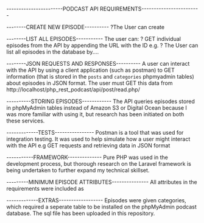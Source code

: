 -----------------------PODCAST API REQUIREMENTS------------------------


--------CREATE NEW EPISODE----------
?The User can create 


--------LIST ALL EPISODES-----------
The user can:
? GET individual episodes from the API by appending the URL with the ID e.g. 
? The User can list all episodes in the database by.... 

--------JSON REQUESTS AND RESPONSES----------
A user can interact with the API by using a client application (such as postman) to GET information (that is stored in 
the `posts` and `categories` phpmyadmin tables) about episodes in JSON format. The user must GET this data from 
http://localhost/php_rest_podcast/api/post/read.php/


----------STORING EPISODES------------
The API queries episodes stored in phpMyAdmin tables instead of Amazon S3 or Digital Ocean because I was more familiar with using it, but research has been initiated on both these services. 


-------------TESTS----------------
Postman is a tool that was used for integration testing. It was used to help simulate how a user might interact with the API
e.g GET requests and retrieving data in JSON format


-----------FRAMEWORK--------------
Pure PHP was used in the development process, but thorough research on the Laravel framework is being undertaken to further
expand my technical skillset. 


---------MINIMUM EPISODE ATTRIBUTES---------------
All attributes in the requirements were included as


-------------EXTRAS------------------
Episodes were given categories, which required a seperate table to be installed on the phpMyAdmin 
podcast database. The sql file has been uploaded in this repository. 
